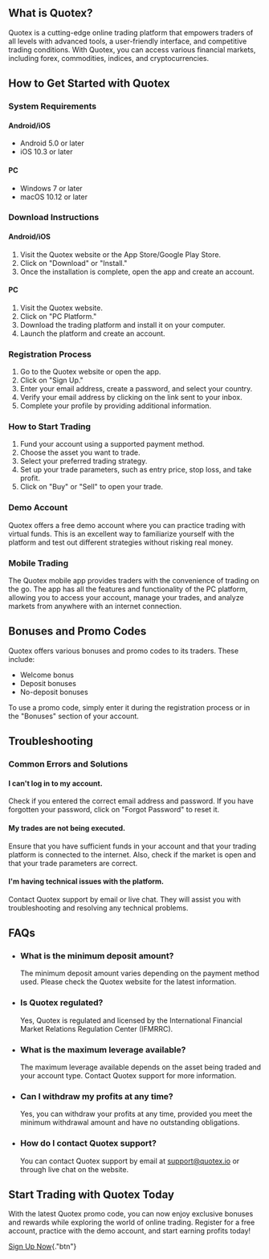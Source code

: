 ## What is Quotex?

Quotex is a cutting-edge online trading platform that empowers traders
of all levels with advanced tools, a user-friendly interface, and
competitive trading conditions. With Quotex, you can access various
financial markets, including forex, commodities, indices, and
cryptocurrencies.

## How to Get Started with Quotex

### System Requirements

#### Android/iOS

-   Android 5.0 or later
-   iOS 10.3 or later

#### PC

-   Windows 7 or later
-   macOS 10.12 or later

### Download Instructions

#### Android/iOS

1.  Visit the Quotex website or the App Store/Google Play Store.
2.  Click on "Download" or "Install."
3.  Once the installation is complete, open the app and create an
    account.

#### PC

1.  Visit the Quotex website.
2.  Click on "PC Platform."
3.  Download the trading platform and install it on your computer.
4.  Launch the platform and create an account.

### Registration Process

1.  Go to the Quotex website or open the app.
2.  Click on "Sign Up."
3.  Enter your email address, create a password, and select your
    country.
4.  Verify your email address by clicking on the link sent to your
    inbox.
5.  Complete your profile by providing additional information.

### How to Start Trading

1.  Fund your account using a supported payment method.
2.  Choose the asset you want to trade.
3.  Select your preferred trading strategy.
4.  Set up your trade parameters, such as entry price, stop loss, and
    take profit.
5.  Click on "Buy" or "Sell" to open your trade.

### Demo Account

Quotex offers a free demo account where you can practice trading with
virtual funds. This is an excellent way to familiarize yourself with the
platform and test out different strategies without risking real money.

### Mobile Trading

The Quotex mobile app provides traders with the convenience of trading
on the go. The app has all the features and functionality of the PC
platform, allowing you to access your account, manage your trades, and
analyze markets from anywhere with an internet connection.

## Bonuses and Promo Codes

Quotex offers various bonuses and promo codes to its traders. These
include:

-   Welcome bonus
-   Deposit bonuses
-   No-deposit bonuses

To use a promo code, simply enter it during the registration process or
in the "Bonuses" section of your account.

## Troubleshooting

### Common Errors and Solutions

#### I can\'t log in to my account.

Check if you entered the correct email address and password. If you have
forgotten your password, click on "Forgot Password" to reset it.

#### My trades are not being executed.

Ensure that you have sufficient funds in your account and that your
trading platform is connected to the internet. Also, check if the market
is open and that your trade parameters are correct.

#### I\'m having technical issues with the platform.

Contact Quotex support by email or live chat. They will assist you with
troubleshooting and resolving any technical problems.

## FAQs

-   ### What is the minimum deposit amount?

    The minimum deposit amount varies depending on the payment method
    used. Please check the Quotex website for the latest information.

-   ### Is Quotex regulated?

    Yes, Quotex is regulated and licensed by the International Financial
    Market Relations Regulation Center (IFMRRC).

-   ### What is the maximum leverage available?

    The maximum leverage available depends on the asset being traded and
    your account type. Contact Quotex support for more information.

-   ### Can I withdraw my profits at any time?

    Yes, you can withdraw your profits at any time, provided you meet
    the minimum withdrawal amount and have no outstanding obligations.

-   ### How do I contact Quotex support?

    You can contact Quotex support by email at support@quotex.io or
    through live chat on the website.

## Start Trading with Quotex Today

With the latest Quotex promo code, you can now enjoy exclusive bonuses
and rewards while exploring the world of online trading. Register for a
free account, practice with the demo account, and start earning profits
today!

[Sign Up Now](\%22https://traff.sbs/brokerqxsignup\%22){."btn"}

